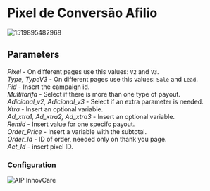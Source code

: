# Pixel de Conversão Afilio

![1519895482968](https://user-images.githubusercontent.com/78829381/121952199-500cb100-cd32-11eb-9cf6-a420f6acde9e.png)

## Parameters

*Pixel* - On different pages use this values: `V2` and `V3`.<br>
*Type, TypeV3* - On different pages use this values: `Sale` and `Lead`.<br>
*Pid* - Insert the campaign id.<br>
*Multitarifa* - Select if there is more than one type of payout.<br>
*Adicional_v2, Adicional_v3* - Select if an extra parameter is needed.<br>
*Xtra* - Insert an optional variable.<br>
*Ad_xtra1, Ad_xtra2, Ad_xtra3* - Insert an optional variable.<br>
*Remid* - Insert value for one specifc payout.<br>
*Order_Price* - Insert a variable with the subtotal.<br>
*Order_Id* - ID of order, needed only on thank you page.<br>
*Act_Id* - insert pixel ID.

### Configuration

![AIP InnovCare](https://user-images.githubusercontent.com/78829381/128770298-307bb9cb-5e18-4260-8d44-26988d800359.jpg)

